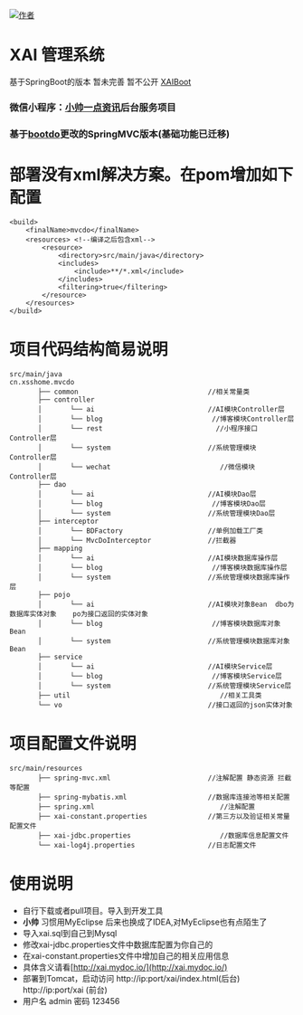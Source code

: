 [![作者](https://img.shields.io/badge/%E4%BD%9C%E8%80%85-%E5%B0%8F%E5%B8%85%E4%B8%B6-7AD6FD.svg)](https://www.xsshome.cn/)
# XAI 管理系统
基于SpringBoot的版本 暂未完善 暂不公开 [XAIBoot](https://gitee.com/xshuai/xaiboot)
### 微信小程序：[小帅一点资讯](https://gitee.com/xshuai/weixinxiaochengxu)后台服务项目
### 基于[bootdo](https://gitee.com/lcg0124/bootdo)更改的SpringMVC版本(基础功能已迁移)
# 部署没有xml解决方案。在pom增加如下配置


```
<build>
    <finalName>mvcdo</finalName>
    <resources> <!--编译之后包含xml-->
        <resource>
            <directory>src/main/java</directory>
            <includes>
                <include>**/*.xml</include>
            </includes>
            <filtering>true</filtering>
        </resource>
    </resources>
</build>

```


# 项目代码结构简易说明
```
src/main/java
cn.xsshome.mvcdo
       ├── common                                //相关常量类   
       ├── controller                            
       │       └── ai                            //AI模块Controller层       
       │       └── blog                           //博客模块Controller层          
       │       └── rest                            //小程序接口Controller层       
       │       └── system                        //系统管理模块Controller层  
       │       └── wechat                           //微信模块Controller层                      
       ├── dao                                   
       │       └── ai                            //AI模块Dao层       
       │       └── blog                           //博客模块Dao层               
       │       └── system                        //系统管理模块Dao层        
       ├── interceptor
       │       └── BDFactory                     //单例加载工厂类       
       │       └── MvcDoInterceptor              //拦截器
       ├── mapping                               
       │       └── ai                            //AI模块数据库操作层       
       │       └── blog                           //博客模块数据库操作层               
       │       └── system                        //系统管理模块数据库操作层        
       ├── pojo
       │       └── ai                            //AI模块对象Bean  dbo为数据库实体对象    po为接口返回的实体对象
       │       └── blog                           //博客模块数据库对象Bean               
       │       └── system                        //系统管理模块数据库对象Bean   
       ├── service
       │       └── ai                            //AI模块Service层
       │       └── blog                           //博客模块Service层               
       │       └── system                        //系统管理模块Service层  
       ├── util                                     //相关工具类
       └── vo                                    //接口返回的json实体对象
```

# 项目配置文件说明
```
src/main/resources
       ├── spring-mvc.xml                        //注解配置 静态资源 拦截等配置  
       ├── spring-mybatis.xml                    //数据库连接池等相关配置
       ├── spring.xml                               //注解配置
       ├── xai-constant.properties               //第三方以及验证相关常量配置文件
       ├── xai-jdbc.properties                      //数据库信息配置文件                            
       └── xai-log4j.properties                  //日志配置文件
```
# 使用说明
- 自行下载或者pull项目。导入到开发工具  
- **小帅** 习惯用MyEclipse 后来也换成了IDEA,对MyEclipse也有点陌生了
- 导入xai.sql到自己到Mysql
- 修改xai-jdbc.properties文件中数据库配置为你自己的
- 在xai-constant.properties文件中增加自己的相关应用信息
- 具体含义请看[http://xai.mydoc.io/](http://xai.mydoc.io/)
- 部署到Tomcat，启动访问 http://ip:port/xai/index.html(后台) http://ip:port/xai (前台)
- 用户名 admin 密码 123456